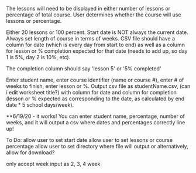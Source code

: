 The lessons will need to be displayed in either number of lessons or percentage of total course. User determines whether the course will use lessons or percentage.

Either 20 lessons or 100 percent. Start date is NOT always the current date. Always set length of course in terms of weeks. CSV file should have a column for date (which is every day from start to end) as well as a column for lesson or % completion expected for that date (needs to add up, so day 1 is 5%, day 2 is 10%, etc).

The completion column should say 'lesson 5' or '5% completed'

Enter student name, enter course identifier (name or course #), enter # of weeks to finish, enter lesson or %. Output csv file as studentName.csv, (can i edit worksheet title?) with column for date and column for completion (lesson or % expected as corresponding to the date, as calculated by end date \* 5 school days/week).

\*\*6/19/20 - it works! You can enter student name, percentage, number of weeks, and it will output a csv where dates and percentages correctly line up!

To Do:
allow user to set start date
allow user to set lessons or course percentage
allow user to set directory where file will output or alternatively, allow for download?

only accept week input as 2, 3, 4 week
